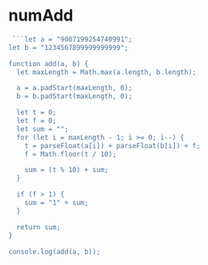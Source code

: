 # numAdd

```js
 ```let a = "9007199254740991";
let b = "1234567899999999999";

function add(a, b) {
  let maxLength = Math.max(a.length, b.length);

  a = a.padStart(maxLength, 0);
  b = b.padStart(maxLength, 0);

  let t = 0;
  let f = 0;
  let sum = "";
  for (let i = maxLength - 1; i >= 0; i--) {
    t = parseFloat(a[i]) + parseFloat(b[i]) + f;
    f = Math.floor(t / 10);

    sum = (t % 10) + sum;
  }

  if (f > 1) {
    sum = "1" + sum;
  }

  return sum;
}

console.log(add(a, b));
